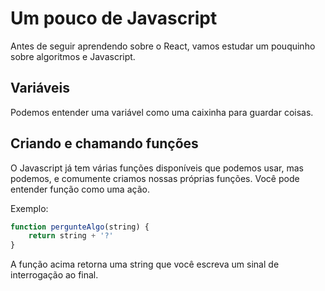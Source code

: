 # Um pouco de Javascript

Antes de seguir aprendendo sobre o React, vamos estudar um pouquinho sobre algoritmos e Javascript.

## Variáveis

Podemos entender uma variável como uma caixinha para guardar coisas.

## Criando e chamando funções

O Javascript já tem várias funções disponíveis que podemos usar, mas podemos, e comumente criamos nossas próprias funções. Você pode entender função como uma ação.

Exemplo:

```js
function pergunteAlgo(string) {
	return string + '?'
}
```

A função acima retorna uma string que você escreva um sinal de interrogação ao final.

## 